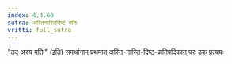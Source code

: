 ```yaml
---
index: 4.4.60
sutra: अस्तिनास्तिदिष्टं मतिः
vritti: full_sutra
---
```


"तद् अस्य मतिः" (इति)  समर्थानाम् प्रथमात् अस्ति-नास्ति-दिष्ट-प्रातिपदिकात् परः ठक् प्रत्ययः 
